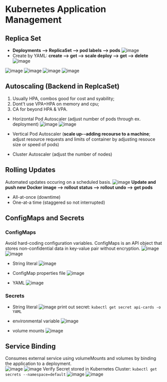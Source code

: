 # Kubernetes Application Management

## Replica Set
- **Deployments --> ReplicaSet --> pod labels --> pods**
![image](https://github.com/PsyDak-Meng/Online_Certificates/assets/105434864/df422b9a-94cb-42d0-b8b4-43c576be94a8)
- Create by YAML: **create --> get --> scale deploy --> get --> delete**
![image](https://github.com/PsyDak-Meng/Online_Certificates/assets/105434864/24c935af-364c-4fb8-b589-ad40ee7dd7d5)

![image](https://github.com/PsyDak-Meng/Online_Certificates/assets/105434864/5948ae81-e9d2-4aa8-9761-0b2e969299c1)
![image](https://github.com/PsyDak-Meng/Online_Certificates/assets/105434864/07359595-fc55-41d8-a5e6-be9b3b8918c7)
![image](https://github.com/PsyDak-Meng/Online_Certificates/assets/105434864/5cc781cf-be62-4e6c-9a10-cf31c66368cb)
![image](https://github.com/PsyDak-Meng/Online_Certificates/assets/105434864/cc10233e-364f-442a-8772-e5844ef4ea21)


## Autoscaling (Backend in ReplcaSet)
1. Usually HPA, combos good for cost and syability;
2. Dont't use VPA+HPA on memory and cpu;
3. CA for beyond HPA & VPA.

- Horizontal Pod Autoscaler (adjust number of pods through ex. deployment)
![image](https://github.com/PsyDak-Meng/Online_Certificates/assets/105434864/c8184cc8-2650-43e3-94ce-adc70f9e8eea)
![image](https://github.com/PsyDak-Meng/Online_Certificates/assets/105434864/3dd5a51e-1a60-4126-bc4e-3ac286baf666)

- Vertical Pod Autoscaler (**scale up--adding recourse to a machine**; adjust resource requests and limits of container by adjusting resouce size or speed of pods)

- Cluster Autoscaler (adjust the number of nodes)

 ## Rolling Updates
 Automated updates occuring on a scheduled basis.
 ![image](https://github.com/PsyDak-Meng/Online_Certificates/assets/105434864/d5b83483-b21b-4218-a9c0-8b437e6376a8)
**Update and push new Docker image --> rollout status --> rollout undo --> get pods**
- All-at-once (downtime)
- One-at-a time (staggered so not interrupted)

## ConfigMaps and Secrets
### ConfigMaps
Avoid hard-coding configuration variables. ConfigMaps is an API object that stores non-confidential data in key-value pair without encryption.
![image](https://github.com/PsyDak-Meng/Online_Certificates/assets/105434864/fc8d443e-3ac8-453a-ae88-881d83dc3d4b)
![image](https://github.com/PsyDak-Meng/Online_Certificates/assets/105434864/3a264bfc-5885-4625-b81f-ed8e2e2a6339)

- String literal
![image](https://github.com/PsyDak-Meng/Online_Certificates/assets/105434864/d022ddc7-600f-4357-a6c6-c7ac6f471eea)
 
- ConfigMap properties file
![image](https://github.com/PsyDak-Meng/Online_Certificates/assets/105434864/f8b61329-bd40-4ab3-89b7-71b36637c8b7)

- YAML
![image](https://github.com/PsyDak-Meng/Online_Certificates/assets/105434864/523b8413-0561-4350-98fc-7a2ed7308836)

### Secrets
- String literal
![image](https://github.com/PsyDak-Meng/Online_Certificates/assets/105434864/f5e0b53c-590c-4bf5-9023-e847efdb66d1)
print out secret: ```kubectl get secret api-cards -o YAML```

- environmental variable
![image](https://github.com/PsyDak-Meng/Online_Certificates/assets/105434864/f5b59f88-8647-4141-9051-271c979b7237)

- volume mounts
![image](https://github.com/PsyDak-Meng/Online_Certificates/assets/105434864/c5fc45c7-58ad-4d61-9e52-5c60a6904c3a)


## Service Binding
Consumes external service using volumeMounts and volumes by binding the application to a deployment.<br>
![image](https://github.com/PsyDak-Meng/Online_Certificates/assets/105434864/9e32ce16-a31e-44d2-a30d-a6990c6b000c)
![image](https://github.com/PsyDak-Meng/Online_Certificates/assets/105434864/02a7879d-eb6a-404d-9d56-7f8f9d0b91a5)
Verify Secret stored in Kubernetes Cluster: ```kubectl get secrets --namespace=default```
![image](https://github.com/PsyDak-Meng/Online_Certificates/assets/105434864/6a0fd12c-b056-4beb-b6a0-7f76c5872179)
![image](https://github.com/PsyDak-Meng/Online_Certificates/assets/105434864/61dbb8d2-74bf-4bae-8cd7-8cbbe34e143e)


